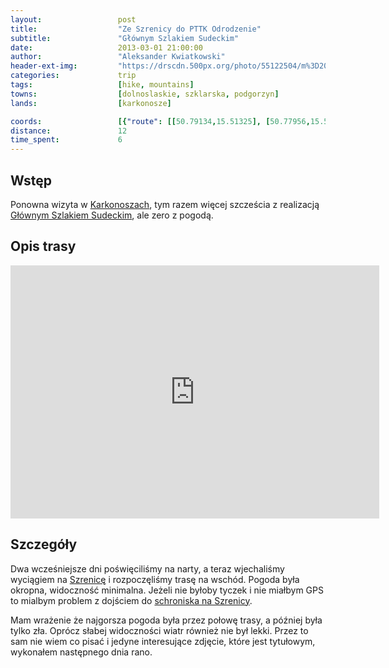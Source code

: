 ```yaml
---
layout:                 post
title:                  "Ze Szrenicy do PTTK Odrodzenie"
subtitle:               "Głównym Szlakiem Sudeckim"
date:                   2013-03-01 21:00:00
author:                 "Aleksander Kwiatkowski"
header-ext-img:         "https://drscdn.500px.org/photo/55122504/m%3D2048/a7b986c54d906906cb017b97de8d07db"
categories:             trip
tags:                   [hike, mountains]
towns:                  [dolnoslaskie, szklarska, podgorzyn]
lands:                  [karkonosze]

coords:                 [{"route": [[50.79134,15.51325], [50.77956,15.53544], [50.77742,15.55724], [50.77671,15.60179], [50.76520,15.62239], [50.76314,15.63985]], "type": "hike"}]
distance:               12
time_spent:             6
---
```


[wiki-gss]:                     https://pl.wikipedia.org/wiki/G%C5%82%C3%B3wny_Szlak_Sudecki
[wiki-szrenica]:                https://pl.wikipedia.org/wiki/Szrenica
[wiki-szrenica-schr]:           https://pl.wikipedia.org/wiki/Schronisko_na_Szrenicy
[wiki-karkonosze]:              https://pl.wikipedia.org/wiki/Karkonosze

Wstęp
-----

Ponowna wizyta w [Karkonoszach][wiki-karkonosze], tym razem więcej szcześcia z
realizacją [Głównym Szlakiem Sudeckim][wiki-gss], ale zero z pogodą.

Opis trasy
----------

<iframe height='405' width='590' frameborder='0' allowtransparency='true' scrolling='no' src='https://www.strava.com/activities/333324704/embed/930e6c8a8dc045691f3901222df50b492ed4bdf3'></iframe>


Szczegóły
---------

Dwa wcześniejsze dni poświęciliśmy na narty, a teraz wjechaliśmy wyciągiem na [Szrenicę][wiki-szrenica] i
rozpoczęliśmy trasę na wschód. Pogoda była okropna, widoczność minimalna. Jeżeli nie byłoby tyczek i nie
miałbym GPS to mialbym problem z dojściem do [schroniska na Szrenicy][wiki-szrenica-schr].

Mam wrażenie że najgorsza pogoda była przez połowę trasy, a później była tylko zła. Oprócz słabej widoczności
wiatr również nie był lekki. Przez to sam nie wiem co pisać i jedyne interesujące zdjęcie, które jest tytułowym,
wykonałem następnego dnia rano.
